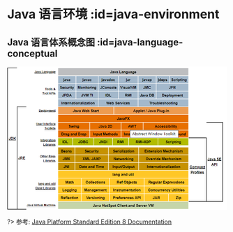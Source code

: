 # Java 语言环境 :id=java-environment

## Java 语言体系概念图 :id=java-language-conceptual
![](/docs/assets/images/basic/java-conceptual-diagram.png)

?> 参考: [Java Platform Standard Edition 8 Documentation](https://docs.oracle.com/javase/8/docs/index.html)